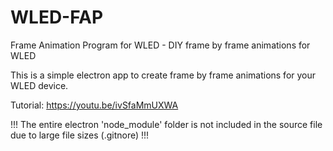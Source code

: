 # WLED-FAP
Frame Animation Program for WLED - DIY frame by frame animations for WLED

This is a simple electron app to create frame by frame animations for your WLED device.

Tutorial:
https://youtu.be/ivSfaMmUXWA

!!! The entire electron 'node_module' folder is not included in the source file due to large file sizes (.gitnore) !!!